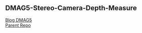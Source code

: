 ## DMAG5-Stereo-Camera-Depth-Measure


[Blog DMAG5](https://3dstereophoto.blogspot.com/2014/05/depth-map-automatic-generator-5-dmag5.html) </br>
[Parent Repo](https://github.com/ugocapeto/dmag5)
